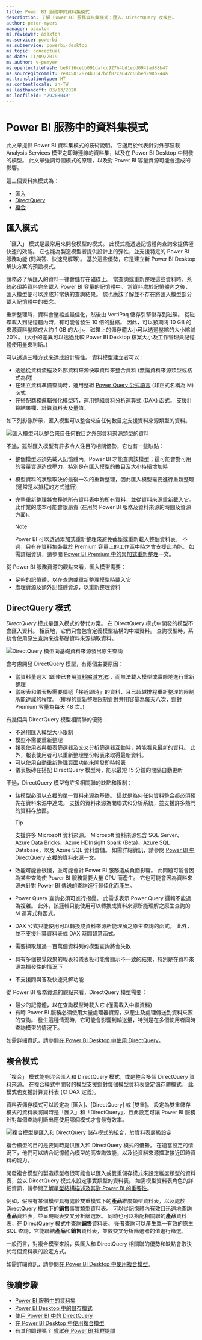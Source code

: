 ```yaml
---
title: Power BI 服務中的資料集模式
description: 了解 Power BI 服務資料集模式：匯入、DirectQuery 及複合。
author: peter-myers
manager: asaxton
ms.reviewer: asaxton
ms.service: powerbi
ms.subservice: powerbi-desktop
ms.topic: conceptual
ms.date: 11/09/2019
ms.author: v-pemyer
ms.openlocfilehash: be8716cebb091dafcc927b4bd1ecd0942ad88b47
ms.sourcegitcommit: 7e845812874b3347bcf87ca642c66bed298b244a
ms.translationtype: HT
ms.contentlocale: zh-TW
ms.lasthandoff: 03/13/2020
ms.locfileid: "79208049"
---
```

# <a name="dataset-modes-in-the-power-bi-service"></a>Power BI 服務中的資料集模式

此文章提供 Power BI 資料集模式的技術說明。 它適用於代表針對外部裝載 Analysis Services 模型之即時連線的資料集，以及在 Power BI Desktop 中開發的模型。 此文章強調每個模式的原理，以及對 Power BI 容量資源可能會造成的影響。

這三個資料集模式為：

- [匯入](#import-mode)
- [DirectQuery](#directquery-mode)
- [複合](#composite-mode)

## <a name="import-mode"></a>匯入模式

「匯入」  模式是最常用來開發模型的模式。 此模式能透過記憶體內查詢來提供極快速的效能。 它也能為製造模型者提供設計上的彈性，並支援特定的 Power BI 服務功能 (問與答、快速見解等)。 基於這些優勢，它是建立新 Power BI Desktop 解決方案的預設模式。

請務必了解匯入的資料一律會儲存在磁碟上。 當查詢或重新整理這些資料時，系統必須將資料完全載入 Power BI 容量的記憶體中。 當資料處於記憶體內之後，匯入模型便可以達成非常快的查詢結果。 您也應該了解並不存在將匯入模型部分載入記憶體中的概念。

重新整理時，資料會壓縮並最佳化，然後由 VertiPaq 儲存引擎儲存到磁碟。 從磁碟載入到記憶體內時，有可能會發生 10 倍的壓縮。 因此，可以預期將 10 GB 的來源資料壓縮成大約 1 GB 的大小。 磁碟上的儲存體大小可以透過壓縮的大小縮減 20%。 (大小的差異可以透過比較 Power BI Desktop 檔案大小及工作管理員記憶體使用量來判斷。)

可以透過三種方式來達成設計彈性。 資料模型建立者可以：

- 透過從資料流程及外部資料來源快取資料來整合資料 (無論資料來源類型或格式為何)
- 在建立資料準備查詢時，運用整組 [Power Query 公式語言](/powerquery-m/) (非正式名稱為 M) 函式
- 在搭配商務邏輯強化模型時，運用整組[資料分析運算式 (DAX)](/dax/) 函式。 支援計算結果欄、計算資料表及量值。

如下列影像所示，匯入模型可以整合來自任何數目之支援資料來源類型的資料。

![匯入模型可以整合來自任何數目之外部資料來源類型的資料](media/service-dataset-modes-understand/import-model.png)

不過，雖然匯入模型有許多令人注目的相關優勢，它也有一些缺點：

- 整個模型必須先載入記憶體內，Power BI 才能查詢該模型；這可能會對可用的容量資源造成壓力，特別是在匯入模型的數目及大小持續增加時
- 模型資料的狀態取決於最後一次的重新整理，因此匯入模型需要進行重新整理 (通常是以排程的方式進行)
- 完整重新整理將會移除所有資料表中的所有資料，並從資料來源重新載入它。 此作業的成本可能會很昂貴 (在用於 Power BI 服務及資料來源的時間及資源方面)。

    > [!NOTE]
    > Power BI 可以透過累加式重新整理來避免截斷或重新載入整個資料表。 不過，只有在資料集裝載於 Premium 容量上的工作區中時才會支援此功能。 如需詳細資訊，請參閱 [Power BI Premium 中的累加式重新整理](service-premium-incremental-refresh.md)一文。

從 Power BI 服務資源的觀點來看，匯入模型需要：

- 足夠的記憶體，以在查詢或重新整理模型時載入它
- 處理資源及額外記憶體資源，以重新整理資料

## <a name="directquery-mode"></a>DirectQuery 模式

_DirectQuery_ 模式是匯入模式的替代方案。 在 DirectQuery 模式中開發的模型不會匯入資料。 相反地，它們只會包含定義模型結構的中繼資料。 查詢模型時，系統會使用原生查詢來從基礎資料來源擷取資料。

![DirectQuery 模型向基礎資料來源發出原生查詢](media/service-dataset-modes-understand/direct-query-model.png)

會考慮開發 DirectQuery 模型，有兩個主要原因：

- 當資料量過大 (即使已套用[資料縮減方法](guidance/import-modeling-data-reduction.md))，而無法載入模型或實際地進行重新整理
- 當報表和儀表板需要傳遞「接近即時」的資料，且已超越排程重新整理的限制所能達成的程度。 (排程的重新整理限制針對共用容量為每天八次，針對 Premium 容量為每天 48 次。)

有幾個與 DirectQuery 模型相關聯的優勢：

- 不適用匯入模型大小限制
- 模型不需要重新整理
- 報表使用者與報表篩選器及交叉分析篩選器互動時，將能看見最新的資料。 此外，報表使用者可以重新整理整份報表來取得最新資料。
- 可以使用[自動重新整理頁面](desktop-automatic-page-refresh.md)功能來開發即時報表
- 儀表板磚在搭配 DirectQuery 模型時，能以最短 15 分鐘的間隔自動更新

不過，DirectQuery 模型有許多相關聯的缺點和限制：

- 該模型必須以支援的單一資料來源為基礎。 這就是為何任何資料整合都必須預先在資料來源中達成。 支援的資料來源為關聯式和分析系統，並支援許多熱門的資料存放區。

    > [!TIP]
    > 支援許多 Microsoft 資料來源。 Microsoft 資料來源包含 SQL Server、Azure Data Bricks、Azure HDInsight Spark (Beta)、Azure SQL Database，以及 Azure SQL 資料倉儲。 如需詳細資訊，請參閱 [Power BI 中 DirectQuery 支援的資料來源](desktop-directquery-data-sources.md)一文。

- 效能可能會很慢，並可能會對 Power BI 服務造成負面影響。 此問題可能會因為某些查詢使 Power BI 服務需要大量 CPU 而產生。 它也可能會因為資料來源未針對 Power BI 傳送的查詢進行最佳化而產生。
- Power Query 查詢必須可進行摺疊。 此需求表示 Power Query 邏輯不能過為複雜。 此外，該邏輯只能使用可以轉換成資料來源所能理解之原生查詢的 M 運算式和函式。
- DAX 公式只能使用可以轉換成資料來源所能理解之原生查詢的函式。 此外，並不支援計算資料表或 DAX 時間智慧函式。
- 需要擷取超過一百萬個資料列的模型查詢將會失敗
- 具有多個視覺效果的報表和儀表板可能會顯示不一致的結果，特別是在資料來源為揮發性的情況下
- 不支援問與答及快速見解功能

從 Power BI 服務資源的觀點來看，DirectQuery 模型需要：

- 最少的記憶體，以在查詢模型時載入它 (僅需載入中繼資料)
- 有時 Power BI 服務必須使用大量處理器資源，來產生及處理傳送到資料來源的查詢。 發生這種情況時，它可能會影響到輸送量，特別是在多個使用者同時查詢模型的情況下。

如需詳細資訊，請參閱[在 Power BI Desktop 中使用 DirectQuery](desktop-use-directquery.md)。

## <a name="composite-mode"></a>複合模式

「複合」  模式能夠混合匯入和 DirectQuery 模式，或是整合多個 DirectQuery 資料來源。 在複合模式中開發的模型支援針對每個模型資料表設定儲存體模式。 此模式也支援計算資料表 (以 DAX 定義)。

資料表儲存模式可以設定為 [匯入]、[DirectQuery] 或 [雙重]。 設定為雙重儲存模式的資料表將同時是「匯入」和「DirectQuery」，且此設定可讓 Power BI 服務針對每個查詢判斷出應使用哪個模式才會最有效率。

![複合模型是匯入和 DirectQuery 儲存模式的組合，於資料表層級設定](media/service-dataset-modes-understand/composite-model.png)

複合模型的目的是要同時提供匯入和 DirectQuery 模式的優勢。 在適當設定的情況下，他們可以結合記憶體內模型的高查詢效能，以及從資料來源擷取接近即時資料的能力。

開發複合模型的製造模型者很可能會以匯入或雙重儲存模式來設定維度類型的資料表，並以 DirectQuery 模式來設定事實類型的資料表。 如需模型資料表角色的詳細資訊，請參閱[了解星型結構描述及其對 Power BI 的重要性](guidance/star-schema.md)。

例如，假設有某個模型具有處於雙重模式下的**產品**維度類型資料表，以及處於 DirectQuery 模式下的**銷售**事實類型資料表。 可以從記憶體內有效且迅速地查詢**產品**資料表，並呈現報表交叉分析篩選器。 同時也可以搭配相關聯的**產品**資料表，在 DirectQuery 模式中查詢**銷售**資料表。 後者查詢可以產生單一有效的原生 SQL 查詢，它能聯結**產品**和**銷售**資料表，並依交叉分析篩選器的值進行篩選。

一般而言，對複合模型來說，與匯入和 DirectQuery 相關聯的優勢和缺點會取決於每個資料表的設定方式。

如需詳細資訊，請參閱[在 Power BI Desktop 中使用複合模型](desktop-composite-models.md)。

## <a name="next-steps"></a>後續步驟

- [Power BI 服務中的資料集](service-dataset-modes-understand.md)
- [Power BI Desktop 中的儲存模式](desktop-storage-mode.md)
- [使用 Power BI 中的 DirectQuery](desktop-directquery-about.md)
- [在 Power BI Desktop 中使用複合模型](desktop-composite-models.md)
- 有其他問題嗎？ [嘗試在 Power BI 社群提問](https://community.powerbi.com/)
